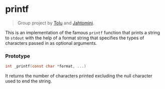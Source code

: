 # printf

> Group project by [Tolu](https://github.com/merliebelly) and [Jahtomini](https://github.com/jahtomini).

This is an implementation of the famous `printf` function that prints a string to `stdout` with the help of a format string that specifies the types of characters passed in as optional arguments.

### Prototype
```c
int _printf(const char *format, ...)
```

It returns the number of characters printed excluding the null character used to end the string.
